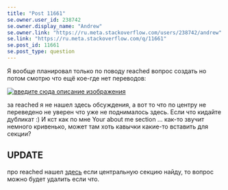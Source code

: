 ```yaml
---
title: "Post 11661"
se.owner.user_id: 238742
se.owner.display_name: "Andrew"
se.owner.link: "https://ru.meta.stackoverflow.com/users/238742/andrew"
se.link: "https://ru.meta.stackoverflow.com/q/11661"
se.post_id: 11661
se.post_type: question
---
```

<p>Я вообще планировал только по поводу reached вопрос создать но потом смотрю что ещё кое-где нет переводов:</p>
<p><a href="https://i.stack.imgur.com/07f10.png" rel="nofollow noreferrer"><img src="https://i.stack.imgur.com/07f10.png" alt="введите сюда описание изображения" /></a></p>
<p>за reached я не нашел здесь обсуждения, а вот то что по центру не переведено не уверен что уже не поднималось здесь. Если что кидайте дубликат :) И кст как по мне Your about me section ... как-то звучит немного кривенько, может там хоть кавычки какие-то вставить для секции?</p>
<h2>UPDATE</h2>
<p>про reached нашел <a href="https://ru.meta.stackoverflow.com/questions/11645/%D0%9D%D0%B5%D1%82-%D0%BF%D0%B5%D1%80%D0%B5%D0%B2%D0%BE%D0%B4%D0%B0-%D0%BD%D0%B0%D0%B4%D0%BF%D0%B8%D1%81%D0%B8-reached-%D0%B2-%D0%BF%D1%80%D0%BE%D1%84%D0%B8%D0%BB%D0%B5">здесь</a> если центральную секцию найду, то вопрос можно будет удалить если что.</p>
